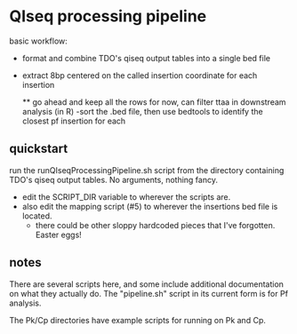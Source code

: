 # QIseq processing pipeline

basic workflow:

  - format and combine TDO's qiseq output tables into a single bed file
  - extract 8bp centered on the called insertion coordinate for each insertion

	** go ahead and keep all the rows for now, can filter ttaa in downstream analysis (in R)
-sort the .bed file, then use bedtools to identify the closest pf insertion for each


## quickstart

run the runQIseqProcessingPipeline.sh script from the directory containing TDO's qiseq output tables. No arguments, nothing fancy. 

  * edit the SCRIPT_DIR variable to wherever the scripts are. 
  * also edit the mapping script (#5) to wherever the insertions bed file is located.
      * there could be other sloppy hardcoded pieces that I've forgotten. Easter eggs!


## notes

There are several scripts here, and some include additional documentation on what they actually do. The "pipeline.sh" script in its current form is for Pf analysis. 

The Pk/Cp directories have example scripts for running on Pk and Cp.



